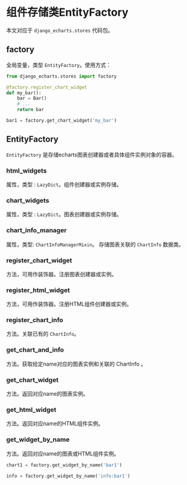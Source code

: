 # 组件存储类EntityFactory

本文对应于 `django_echarts.stores` 代码包。

## factory

全局变量，类型 `EntityFactory`。使用方式：

```python
from django_echarts.stores import factory

@factory.register_chart_widget
def my_bar():
    bar = Bar()
    # ...
    return bar

bar1 = factory.get_chart_widget('my_bar')
```

## EntityFactory

`EntityFactory` 是存储echarts图表创建器或者具体组件实例对象的容器。

### html_widgets

属性，类型 : `LazyDict`。组件创建器或实例存储。

### chart_widgets

属性，类型 : `LazyDict`。图表创建器或实例存储。

### chart_info_manager

属性，类型: `ChartInfoManagerMixin`。 存储图表关联的 `ChartInfo` 数据类。

### register_chart_widget

方法，可用作装饰器。注册图表创建器或实例。

### register_html_widget

方法，可用作装饰器。注册HTML组件创建器或实例。

### register_chart_info

方法。关联已有的 `ChartInfo`。

### get_chart_and_info

方法。获取给定name对应的图表实例和关联的 ChartInfo 。

### get_chart_widget

方法。返回对应name的图表实例。

### get_html_widget

方法。返回对应name的HTML组件实例。

### get_widget_by_name

方法。返回对应name的图表或HTML组件实例。

```python
chart1 = factory.get_widget_by_name('bar1')

info = factory.get_widget_by_name('info:bar1')
```



